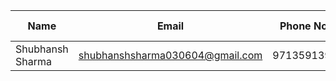 | Name            | Email              | Phone No.    | GitHub ID      | LinkedIn            | Review on Session       |
|-----------------|--------------------|--------------|----------------|---------------------|-------------------------|
| Shubhansh Sharma        | shubhanshsharma030604@gmail.com |9713591391  | ShubhanshSharma       | https://www.linkedin.com/in/shubhansh-sharma-308062263/ | Informative! |